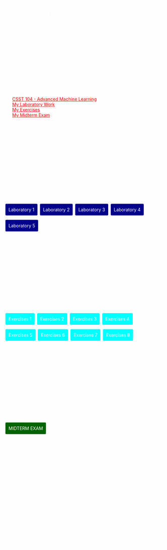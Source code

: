 <body style="background-image: url('https://developer-blogs.nvidia.com/wp-content/uploads/2023/06/deep-learning-visual.png'); background-size: cover; padding: 100px; color: white;">
</body>

## "Link and Compilation of Laboratory Work, Exercises and Midterm Exam using github"

## Introduction:
Hello, I'm Lesly-Ann B. Victoria from BSCS-IS-3B. 
Welcome to my compilation of laboratory work, exercises and midterm exam for CSST 104 - Advanced Machine Learning subject. 
These materials cover topics in Data Science, Machine Learning, and Quantitative Methods. 
Below, you'll find a summary of my laboratory work, exercises and the midterm exam related to the subject.

## Table of Contents:
1. <a href="#csst-104---advanced-machine-learning" style="color: red;">CSST 104 - Advanced Machine Learning</a>
2. <a href="#my-laboratory-work" style="color: red;">My Laboratory Work</a>
3. <a href="#my-exercises" style="color: red;">My Exercises</a>
4. <a href="#my-midterm-exam" style="color: red;">My Midterm Exam</a>

### CSST 104 - Advanced Machine Learning
CSST 104 - Advanced Machine Learning is all about diving deeper into the world of data science and machine learning. You'll learn how to analyze sales data, create datasets, and use different types of regression models to predict outcomes. There are exercises where you'll explore product data, predict feedback on online food orders, and analyze Netflix user behavior. You'll also learn about time series analysis, which helps you understand and predict trends over time using models like ARMA and ARIMA. In the end, you'll be equipped with advanced techniques to tackle real-world problems using data and machine learning.

### My Laboratory Work
<a style="color:white; padding: 10px; border-radius: 5px; text-decoration:none; display: inline-block; margin-bottom: 10px; background-color:darkblue; border: 2px solid white;" href="https://github.com/LeslyVictoria2/CSST-104---ADVANCED-MACHINE-LEARNING/blob/main/3B_VICTORIA_LAB1.ipynb">Laboratory 1</a>
<a style="color:white; padding: 10px; border-radius: 5px; text-decoration:none; display: inline-block; margin-bottom: 10px; background-color:darkblue; border: 2px solid white;" href="https://github.com/LeslyVictoria2/CSST-104---ADVANCED-MACHINE-LEARNING/blob/main/3B_VICTORIA_LAB2.ipynb">Laboratory 2</a>
<a style="color:white; padding: 10px; border-radius: 5px; text-decoration:none; display: inline-block; margin-bottom: 10px; background-color:darkblue; border: 2px solid white;" href="https://github.com/LeslyVictoria2/CSST-104---ADVANCED-MACHINE-LEARNING/blob/main/3B_VICTORIA_LAB3.ipynb">Laboratory 3</a>
<a style="color:white; padding: 10px; border-radius: 5px; text-decoration:none; display: inline-block; margin-bottom: 10px; background-color:darkblue; border: 2px solid white;" href="https://github.com/LeslyVictoria2/CSST-104---ADVANCED-MACHINE-LEARNING/blob/main/3B_VICTORIA_LAB4.ipynb">Laboratory 4</a>
<a style="color:white; padding: 10px; border-radius: 5px; text-decoration:none; display: inline-block; margin-bottom: 10px; background-color:darkblue; border: 2px solid white;" href="https://github.com/LeslyVictoria2/CSST-104---ADVANCED-MACHINE-LEARNING/blob/main/3B_VICTORIA_LAB5.ipynb">Laboratory 5</a>
In the laboratory work, I engage in hands-on activities that allow me to apply the theoretical concepts learned in class to real-world scenarios. For example, in the sale data analysis laboratory, I might be tasked with analyzing a dataset containing sales information, where I'll learn how to clean the data, identify trends, and apply machine learning techniques to extract meaningful insights. Additionally, creating a dataset laboratory might involve understanding the process of data collection, preprocessing, and feature engineering, which are crucial steps in preparing data for machine learning models. These laboratory sessions provide valuable practical experience and reinforce my understanding of the course material by allowing me to work with actual data sets and solve practical problems.

### My Exercises
<a style="color:white; padding: 10px; border-radius: 5px; text-decoration:none; display: inline-block; margin-bottom: 10px; background-color:cyan; border: 2px solid white;" href="https://github.com/LeslyVictoria2/CSST-104---ADVANCED-MACHINE-LEARNING/blob/main/3B_VICTORIA_EXER1.ipynb">Exercises 1</a>
<a style="color:white; padding: 10px; border-radius: 5px; text-decoration:none; display: inline-block; margin-bottom: 10px; background-color:cyan; border: 2px solid white;" href="https://github.com/LeslyVictoria2/CSST-104---ADVANCED-MACHINE-LEARNING/blob/main/3B_VICTORIA_EXER2.ipynb">Exercises 2</a>
<a style="color:white; padding: 10px; border-radius: 5px; text-decoration:none; display: inline-block; margin-bottom: 10px; background-color:cyan; border: 2px solid white;" href="https://github.com/LeslyVictoria2/CSST-104---ADVANCED-MACHINE-LEARNING/blob/main/3B_VICTORIA_EXER3.ipynb">Exercises 3</a>
<a style="color:white; padding: 10px; border-radius: 5px; text-decoration:none; display: inline-block; margin-bottom: 10px; background-color:cyan; border: 2px solid white;" href="https://github.com/LeslyVictoria2/CSST-104---ADVANCED-MACHINE-LEARNING/blob/main/3B_VICTORIA_EXER4.ipynb">Exercises 4</a>
<a style="color:white; padding: 10px; border-radius: 5px; text-decoration:none; display: inline-block; margin-bottom: 10px; background-color:cyan; border: 2px solid white;" href="https://github.com/LeslyVictoria2/CSST-104---ADVANCED-MACHINE-LEARNING/blob/main/3B_VICTORIA_EXER5.ipynb">Exercises 5</a>
<a style="color:white; padding: 10px; border-radius: 5px; text-decoration:none; display: inline-block; margin-bottom: 10px; background-color:cyan; border: 2px solid white;" href="https://github.com/LeslyVictoria2/CSST-104---ADVANCED-MACHINE-LEARNING/blob/main/3B_VICTORIA_EXER6.ipynb">Exercises 6</a>
<a style="color:white; padding: 10px; border-radius: 5px; text-decoration:none; display: inline-block; margin-bottom: 10px; background-color:cyan; border: 2px solid white;" href="https://github.com/LeslyVictoria2/CSST-104---ADVANCED-MACHINE-LEARNING/blob/main/3B_VICTORIA_EXER7.ipynb">Exercises 7</a>
<a style="color:white; padding: 10px; border-radius: 5px; text-decoration:none; display: inline-block; margin-bottom: 10px; background-color:cyan; border: 2px solid white;" href="https://github.com/LeslyVictoria2/CSST-104---ADVANCED-MACHINE-LEARNING/blob/main/3B_VICTORIA_EXER8.ipynb">Exercises 8</a>
In the exercises, I get the opportunity to reinforce my understanding of specific machine learning techniques through focused tasks. For instance, exercises like "Simple Linear Regression" and "Linear Regression" allow me to practice implementing these algorithms on sample datasets, understanding their assumptions, and interpreting their results. Furthermore, exercises like "Predicting Feedback on Online Food Orders Using Logistic Regression" provide me with hands-on experience in applying logistic regression to real-world problems, such as predicting customer feedback based on various factors. These exercises serve as important learning checkpoints, helping me solidify my understanding of different machine learning techniques and their applications.

### My Midterm Exam
<a style="color:white; padding: 10px; border-radius: 5px; text-decoration:none; display: inline-block; margin-bottom: 10px; background-color:darkgreen; border: 2px solid white;" href="https://github.com/LeslyVictoria2/CSST-104---ADVANCED-MACHINE-LEARNING/blob/main/3B_VICTORIA_MIDTERM.ipynb">MIDTERM EXAM</a>
The midterm exam in CSST 104 - Advanced Machine Learning typically focuses on assessing my understanding of key concepts covered in the course, with an emphasis on applying those concepts to solve problems. For example, the "Forecasting with ARIMA Model" midterm exam might require me to analyze a time series dataset and use ARIMA modeling techniques to make future predictions. This exam evaluates my ability to apply the knowledge and skills acquired throughout the course to solve practical problems independently. It serves as a comprehensive assessment of my proficiency in advanced machine learning techniques, ensuring that I am well-equipped to tackle real-world data analysis challenges.
 
## Conclusion:
CSST 104 - Advanced Machine Learning provides hands-on experience in analyzing real-world data and applying machine learning techniques. Through laboratory work, exercises, and the midterm exam, I gain practical skills and theoretical knowledge essential for data analysis tasks. These components combine to equip me with the expertise needed to confidently tackle machine learning challenges in diverse domains.
